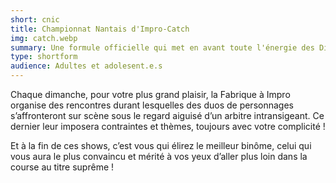 ```yaml
---
short: cnic
title: Championnat Nantais d'Impro-Catch
img: catch.webp
summary: Une formule officielle qui met en avant toute l'énergie des Diabolos Nantes.
type: shortform
audience: Adultes et adolesent.e.s
---
```


Chaque dimanche, pour votre plus grand plaisir, la Fabrique à Impro organise des rencontres durant lesquelles des duos de personnages s’affronteront sur scène sous le regard aiguisé d’un arbitre intransigeant. Ce dernier leur imposera contraintes et thèmes, toujours avec votre complicité !

Et à la fin de ces shows, c’est vous qui élirez le meilleur binôme, celui qui vous aura le plus convaincu et mérité à vos yeux d’aller plus loin dans la course au titre suprême !